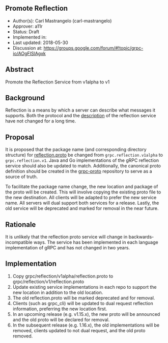 Promote Reflection
----
* Author(s): Carl Mastrangelo (carl-mastrangelo)
* Approver: a11r
* Status: Draft
* Implemented in:
* Last updated: 2018-05-30
* Discussion at: https://groups.google.com/forum/#!topic/grpc-io/AOgFISlAgxk

## Abstract

Promote the Reflection Service from v1alpha to v1

## Background

Reflection is a means by which a server can describe what messages it
supports.  Both the protocol and the [description](
https://github.com/grpc/grpc/blob/master/doc/server-reflection.md) of the
reflection service have not changed for a long time.

## Proposal

It is proposed that the package name (and corresponding directory structure)
for [reflection.proto](
https://github.com/grpc/grpc/blob/v1.12.x/src/proto/grpc/reflection/v1alpha/reflection.proto)
be changed from `grpc.reflection.v1alpha` to `grpc.reflection.v1`.  Java and Go
implementations of the gRPC reflection service should also be updated to match.
Additionally, the canonical proto definition should be created in the
[grpc-proto](https://github.com/grpc/grpc-proto) repository to serve as a source
of truth.

To facilitate the package name change, the new location and package of the
proto will be created.  This will involve copying the existing proto file to
the new destination.  All clients will be adapted to prefer the new service
name.  All servers will dual support both services for a release.  Lastly, the
old service will be deprecated and marked for removal in the near future.

## Rationale

It is unlikely that the reflection proto service will change in
backwards-incompatible ways.  The service has been implemented in each language
implementation of gRPC and has not changed in two years.

## Implementation

1.  Copy grpc/reflection/v1alpha/reflection.proto to
    grpc/reflection/v1/reflection.proto
2.  Update existing service implementations in each repo to support the new
    location in addition to the old location.
3.  The old reflection.proto will be marked deprecated and for removal.
4.  Clients (such as grpc_cli) will be updated to dual request reflection
    information, preferring the new location first.
5.  In an upcoming release (e.g. v1.15.x), the new proto will be announced
    and the old proto will be declared for removal.
6.  In the subsequent release (e.g. 1.16.x), the old implementations will be
    removed, clients updated to not dual request, and the old proto removed.

